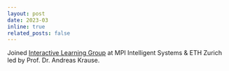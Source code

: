 ```yaml
---
layout: post
date: 2023-03
inline: true
related_posts: false
---
```


Joined [Interactive Learning Group](https://is.mpg.de/en/interactive-learning-group) at MPI Intelligent Systems & ETH Zurich led by Prof. Dr. Andreas Krause.

